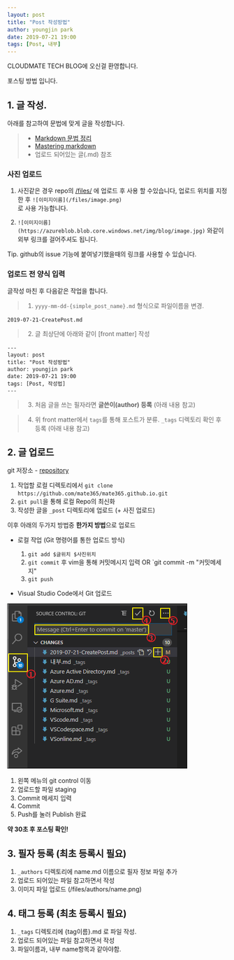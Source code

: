 ```yaml
---
layout: post
title: "Post 작성방법"
author: youngjin park
date: 2019-07-21 19:00
tags: [Post, 내부]
---
```


CLOUDMATE TECH BLOG에 오신걸 환영합니다.

포스팅 방법 입니다.

## 1. 글 작성.

아래를 참고하여 문법에 맞게 글을 작성합니다.
> - [Markdown 문법 정리](https://post.naver.com/viewer/postView.nhn?volumeNo=24627214&memberNo=42458017)
> - [Mastering markdown](https://guides.github.com/features/mastering-markdown/)
> - 업로드 되어있는 글(.md) 참조

### 사진 업로드
1. 사진같은 경우 repo의 [/files/](https://github.com/mate365/mate365.github.io/tree/master/files) 에 업로드 후 사용 할 수있습니다, 업로드 위치를 지정한 후
 `![이미지이름](/files/image.png)`  
 로 사용 가능합니다.
     
2. `![이미지이름](https://azureblob.blob.core.windows.net/img/blog/image.jpg)` 와같이 외부 링크를 걸어주셔도 됩니다.

Tip. github의 issue 기능에 붙여넣기했을때의 링크를 사용할 수 있습니다.

### 업로드 전 양식 입력
 글작성 마친 후 다음같은 작업을 합니다.
> 1. `yyyy-mm-dd-{simple_post_name}.md` 형식으로 파일이름을 변경.  
```
2019-07-21-CreatePost.md
```
> 2. 글 최상단에 아래와 같이 [front matter] 작성
```
---
layout: post
title: "Post 작성방법"
author: youngjin park
date: 2019-07-21 19:00
tags: [Post, 작성법]
---
```
> 3. 처음 글을 쓰는 필자라면 **글쓴이(author) 등록** (아래 내용 참고)

> 4. 위 front matter에서 `tags`를 통해 포스트가 분류. `_tags` 디렉토리 확인 후 등록 (아래 내용 참고)


## 2. 글 업로드
git 저장소 - [repository](https://github.com/mate365/mate365.github.io)
  1. 작업할 로컬 디렉토리에서 `git clone https://github.com/mate365/mate365.github.io.git`
  2. `git pull`을 통해 로컬 Repo의 최신화
  3.  작성한 글을 `_post` 디렉토리에 업로드 (+ 사진 업로드)

이후 아래의 두가지 방법중 **한가지 방법**으로 업로드
- 로컬 작업 (Git 명령어를 통한 업로드 방식)
  1. `git add $글위치 $사진위치`
  2. `git commit` 후 vim을 통해 커밋메시지 입력 OR `git commit -m "커밋메세지"
  3. `git push`

- Visual Studio Code에서 Git 업로드

![VScode에서업로드방법](/files/blog/postvscode.png)
  1. 왼쪽 메뉴의 git control 이동
  2. 업로드할 파일 staging
  3. Commit 메세지 입력
  4. Commit
  5. Push를 눌러 Publish 완료

**약 30초 후 포스팅 확인!**


## 3. 필자 등록 (최초 등록시 필요)
1. `_authors` 디렉토리에 name.md 이름으로 필자 정보 파일 추가
2. 업로드 되어있는 파일 참고하면서 작성
3. 이미지 파일 업로드 (/files/authors/name.png)

## 4. 태그 등록 (최초 등록시 필요)
1. `_tags` 디렉토리에 {tag이름}.md 로 파일 작성.
2. 업로드 되어있는 파일 참고하면서 작성
3. 파일이름과, 내부 name항목과 같아야함.




